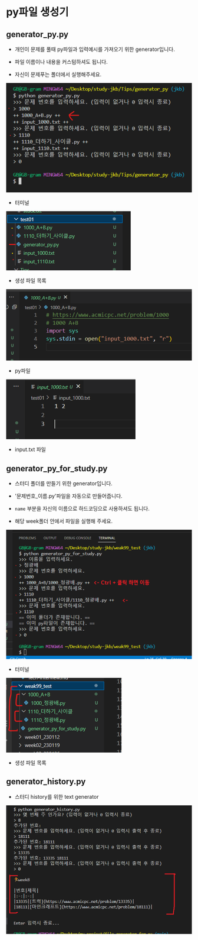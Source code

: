 # py파일 생성기

## generator_py.py

* 개인이 문제를 풀때 py파일과 입력예시를 가져오기 위한 generator입니다.

* 파일 이름이나 내용을 커스텀하셔도 됩니다.

* 자신이 문제푸는 폴더에서 실행해주세요.

![03](image/03.png)
* 터미널

![04](image/04.png)
* 생성 파일 목록

![05](image/05.png)
* py파일

![06](image/06.png)
* input.txt 파일

## generator_py_for_study.py

* 스터디 폴더를 만들기 위한 generator입니다.

* '문제번호_이름.py'파일을 자동으로 만들어줍니다.

* `name` 부분을 자신의 이름으로 하드코딩으로 사용하셔도 됩니다.

* 해당 week폴더 안에서 파일을 실행해 주세요.

![01](image/01.png)
* 터미널

![02](image/02.png)
* 생성 파일 목록

## generator_history.py

* 스터디 history를 위한 text generator

![07](image/07.png)